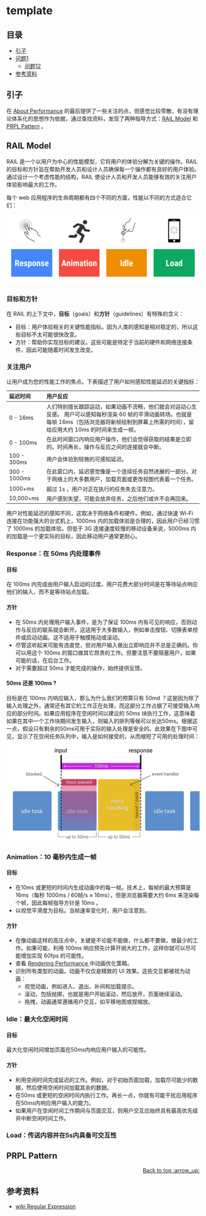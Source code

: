 # template
## <a name="index"></a> 目录
- [引子](#start)
- [问题1](#style)
  - [问题12](#link)
- [参考资料](#reference)


## <a name="start"></a> 引子
在 [About Performance][url-blog-47] 的最后提供了一些关注的点，但感觉比较零散，有没有理论体系化的思想作为依据，通过查找资料，发现了两种指导方式：[RAIL Model][url-blog-1] 和 [PRPL Pattern][url-blog-2] 。

## <a name="rail"></a> RAIL Model
RAIL 是一个以用户为中心的性能模型，它将用户的体验分解为关键的操作。RAIL 的目标和方针旨在帮助开发人员和设计人员确保每一个操作都有良好的用户体验。通过设计一个考虑性能的结构，RAIL 使设计人员和开发人员能够有效的关注用户体验影响最大的工作。

每个 web 应用程序的生命周期都有四个不同的方面，性能以不同的方式适合它们：

![48-rail][url-local-rail]

### 目标和方针
在 RAIL 的上下文中，**目标**（goals）和**方针**（guidelines）有特殊的含义：
- 目标：用户体验相关的关键性能指标。因为人类的感知是相对稳定的，所以这些目标不太可能很快改变。
- 方针：帮助你实现目标的建议。这些可能是特定于当前的硬件和网络连接条件，因此可能随着时间发生改变。

### 关注用户
让用户成为您的性能工作的焦点。下表描述了用户如何感知性能延迟的关键指标：

延迟时间 | 用户反应
:------------ | :-------------
0 - 16ms | 人们特别擅长跟踪运动，如果动画不流畅，他们就会对运动心生反感。 用户可以感知每秒渲染 60 帧的平滑动画转场。也就是每帧 16ms（包括浏览器将新帧绘制到屏幕上所需的时间），留给应用大约 10ms 的时间来生成一帧。
0 - 100ms | 在此时间窗口内响应用户操作，他们会觉得获取的结果是立即的。时间再长，操作与反应之间的连接就会中断。
100 - 300ms | 用户会体验到轻微的可感知延迟。
300 - 1000ms | 在此窗口内，延迟感觉像是一个连续任务自然进展的一部分。对于网络上的大多数用户，加载页面或更改视图代表着一个任务。
1000+ms | 超过 1s ，用户对正在执行的任务失去注意力。
10,000+ms | 用户感到失望，可能会放弃任务，之后他们或许不会再回来。

用户对性能延迟的感知不同，这取决于网络条件和硬件。例如，通过快速 Wi-Fi 连接在功能强大的台式机上，1000ms 内的加载体验是合理的，因此用户已经习惯了 1000ms 的加载体验。但低于 3G 连接速度较慢的移动设备来说，5000ms 内的加载是一个更实际的目标，因此移动用户通常更耐心。

### Response：在 50ms 内处理事件
#### 目标
在 100ms 内完成由用户输入启动的过度。用户花费大部分时间是在等待站点响应他们的输入，而不是等待站点加载。
#### 方针
- 在 50ms 内处理用户输入事件，是为了保证 100ms 内有可见的响应，否则动作与反应的联系就会断开。这适用于大多数输入，例如单击按钮、切换表单控件或启动动画。这不适用于触摸拖动或滚动。
- 尽管这听起来可能有违直觉，但对用户输入做出立即响应并不总是正确的。你可以用这个 100ms 的窗口做其它昂贵的工作。但要注意不要阻塞用户，如果可能的话，在后台工作。
- 对于需要超过 50ms 才能完成的操作，始终提供反馈。

#### 50ms 还是 100ms ?
目标是在 100ms 内响应输入，那么为什么我们的预算只有 50md ？这是因为除了输入处理之外，通常还有其它的工作正在处理，而这部分工作占据了可接受输入响应的部分时间。如果应用程序在空闲时间以建议的 50ms 块执行工作，这意味着如果在其中一个工作块期间发生输入，则输入的排列等候可以长达50ms。根据这一点，假设只有剩余的50ms可用于实际的输入处理是安全的。此效果在下图中可见，显示了在空闲任务队列中，输入是如何接受的，从而缩短了可用的处理时间：

![48-rail-response-details][url-local-rail-response-details]

### Animation：10 毫秒内生成一帧
#### 目标
- 在10ms 或更短的时间内生成动画中的每一帧。技术上，每帧的最大预算是 16ms（每秒 1000ms / 60帧/s ≈ 16ms），但是浏览器需要大约 6ms 来渲染每个帧，因此每帧指导方针是 10ms 。
- 以视觉平滑度为目标。当帧速率变化时，用户会注意到。

#### 方针
- 在像动画这样的高压点中，关键是不论能不能做，什么都不要做，做最少的工作。如果可能，利用 100ms 响应预先计算开销大的工作，这样你就可以尽可能增加实现 60fps 的可能性。
- 查看 [Rendering Performance ][url-blog-3] 中动画优化策略。
- 识别所有类型的动画。动画不仅仅是精致的 UI 效果。这些交互都被视为动画：
  - 视觉动画，例如进入、退出、补间和加载提示。
  - 滚动，包括抛掷，也就是用户开始滚动，然后放开，页面继续滚动。
  - 拖拽，动画通常遵循用户交互，如平移地图或捏缩放。


### Idle：最大化空闲时间
#### 目标
最大化空闲时间增加页面在50ms内响应用户输入的可能性。
#### 方针
- 利用空闲时间完成延迟的工作。例如，对于初始页面加载，加载尽可能少的数据，然后使用空闲时间加载其余的数据。
- 在50ms 或更短的空闲时间内执行工作。再长一点，你就有可能干扰应用程序在50ms内响应用户输入的能力。
- 如果用户在空闲时间工作期间与页面交互，则用户交互应始终具有最高优先级并中断空闲时间工作。

### Load：传送内容并在5s内具备可交互性


## <a name="prpl"></a> PRPL Pattern

<div align="right"><a href="#index">Back to top :arrow_up:</a></div>

## <a name="reference"></a> 参考资料
- [wiki Regular Expression][url-reference-1]

[url-base]:https://xxholic.github.io/blog/draft

[url-blog-47]:https://xxholic.github.io/blog/draft

[url-blog-1]:https://developers.google.com/web/fundamentals/performance/rail?hl=en
[url-blog-2]:https://web.dev/apply-instant-loading-with-prpl/
[url-blog-3]:https://developers.google.com/web/fundamentals/performance/rendering/

[url-reference-1]:https://en.wikipedia.org/wiki/Regular_expression


[url-local-rail]:./images/48/rail.png
[url-local-rail-response-details]:./images/48/rail-response-details.png
